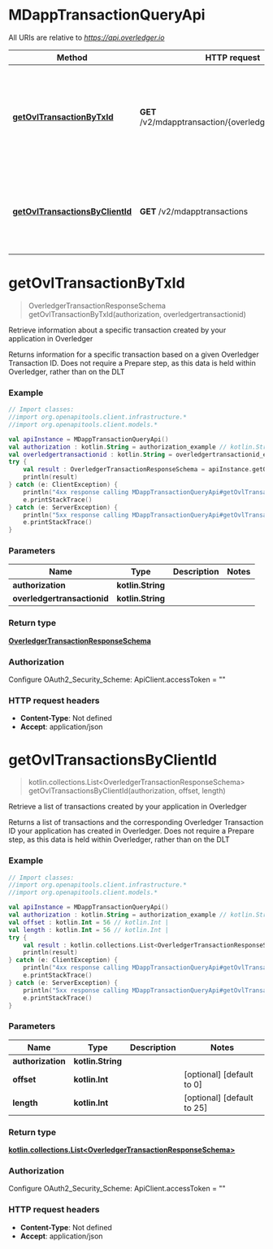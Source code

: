 # MDappTransactionQueryApi

All URIs are relative to *https://api.overledger.io*

Method | HTTP request | Description
------------- | ------------- | -------------
[**getOvlTransactionByTxId**](MDappTransactionQueryApi.md#getOvlTransactionByTxId) | **GET** /v2/mdapptransaction/{overledgertransactionid} | Retrieve information about a specific transaction created by your application in Overledger
[**getOvlTransactionsByClientId**](MDappTransactionQueryApi.md#getOvlTransactionsByClientId) | **GET** /v2/mdapptransactions | Retrieve a list of transactions created by your application in Overledger


<a name="getOvlTransactionByTxId"></a>
# **getOvlTransactionByTxId**
> OverledgerTransactionResponseSchema getOvlTransactionByTxId(authorization, overledgertransactionid)

Retrieve information about a specific transaction created by your application in Overledger

Returns information for a specific transaction based on a given Overledger Transaction ID. Does not require a Prepare step, as this data is held within Overledger, rather than on the DLT

### Example
```kotlin
// Import classes:
//import org.openapitools.client.infrastructure.*
//import org.openapitools.client.models.*

val apiInstance = MDappTransactionQueryApi()
val authorization : kotlin.String = authorization_example // kotlin.String | 
val overledgertransactionid : kotlin.String = overledgertransactionid_example // kotlin.String | 
try {
    val result : OverledgerTransactionResponseSchema = apiInstance.getOvlTransactionByTxId(authorization, overledgertransactionid)
    println(result)
} catch (e: ClientException) {
    println("4xx response calling MDappTransactionQueryApi#getOvlTransactionByTxId")
    e.printStackTrace()
} catch (e: ServerException) {
    println("5xx response calling MDappTransactionQueryApi#getOvlTransactionByTxId")
    e.printStackTrace()
}
```

### Parameters

Name | Type | Description  | Notes
------------- | ------------- | ------------- | -------------
 **authorization** | **kotlin.String**|  |
 **overledgertransactionid** | **kotlin.String**|  |

### Return type

[**OverledgerTransactionResponseSchema**](OverledgerTransactionResponseSchema.md)

### Authorization


Configure OAuth2_Security_Scheme:
    ApiClient.accessToken = ""

### HTTP request headers

 - **Content-Type**: Not defined
 - **Accept**: application/json

<a name="getOvlTransactionsByClientId"></a>
# **getOvlTransactionsByClientId**
> kotlin.collections.List&lt;OverledgerTransactionResponseSchema&gt; getOvlTransactionsByClientId(authorization, offset, length)

Retrieve a list of transactions created by your application in Overledger

Returns a list of transactions and the corresponding Overledger Transaction ID your application has created in Overledger. Does not require a Prepare step, as this data is held within Overledger, rather than on the DLT

### Example
```kotlin
// Import classes:
//import org.openapitools.client.infrastructure.*
//import org.openapitools.client.models.*

val apiInstance = MDappTransactionQueryApi()
val authorization : kotlin.String = authorization_example // kotlin.String | 
val offset : kotlin.Int = 56 // kotlin.Int | 
val length : kotlin.Int = 56 // kotlin.Int | 
try {
    val result : kotlin.collections.List<OverledgerTransactionResponseSchema> = apiInstance.getOvlTransactionsByClientId(authorization, offset, length)
    println(result)
} catch (e: ClientException) {
    println("4xx response calling MDappTransactionQueryApi#getOvlTransactionsByClientId")
    e.printStackTrace()
} catch (e: ServerException) {
    println("5xx response calling MDappTransactionQueryApi#getOvlTransactionsByClientId")
    e.printStackTrace()
}
```

### Parameters

Name | Type | Description  | Notes
------------- | ------------- | ------------- | -------------
 **authorization** | **kotlin.String**|  |
 **offset** | **kotlin.Int**|  | [optional] [default to 0]
 **length** | **kotlin.Int**|  | [optional] [default to 25]

### Return type

[**kotlin.collections.List&lt;OverledgerTransactionResponseSchema&gt;**](OverledgerTransactionResponseSchema.md)

### Authorization


Configure OAuth2_Security_Scheme:
    ApiClient.accessToken = ""

### HTTP request headers

 - **Content-Type**: Not defined
 - **Accept**: application/json

